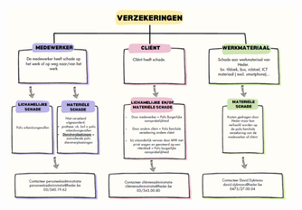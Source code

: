 <img src="../../images/verzekeringen/VerzekeringBeslissingsBoom150.png" alt="beslissingsboom" usemap="#verzekeringmap">

<map name="verzekeringmap">
    <area shape="rect" coords="30,116,255,246" alt="Medewerker" href="medewerker.md">
    <area shape="rect" coords="362,116,567,246" alt="Client" href="client.md">
    <area shape="rect" coords="634,116,866,246" alt="Medewerker" href="werkmateriaal.md">
</map>